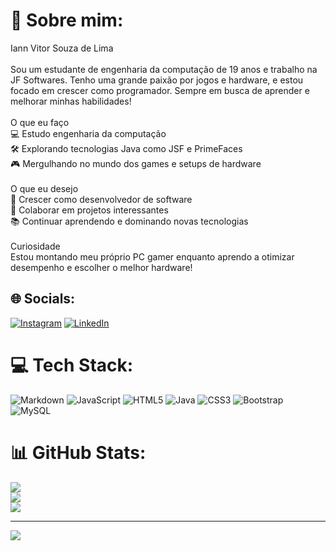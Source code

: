 # 💫 Sobre mim:
Iann Vitor Souza de Lima<br><br>Sou um estudante de engenharia da computação de 19 anos e trabalho na JF Softwares. Tenho uma grande paixão por jogos e hardware, e estou focado em crescer como programador. Sempre em busca de aprender e melhorar minhas habilidades!<br><br>O que eu faço<br>💻 Estudo engenharia da computação<br>🛠️ Explorando tecnologias Java como JSF e PrimeFaces<br>🎮 Mergulhando no mundo dos games e setups de hardware<br><br>O que eu desejo<br>🚀 Crescer como desenvolvedor de software<br>🤝 Colaborar em projetos interessantes<br>📚 Continuar aprendendo e dominando novas tecnologias<br><br>Curiosidade<br>Estou montando meu próprio PC gamer enquanto aprendo a otimizar desempenho e escolher o melhor hardware!


## 🌐 Socials:
[![Instagram](https://img.shields.io/badge/Instagram-%23E4405F.svg?logo=Instagram&logoColor=white)](https://instagram.com/innvtor) [![LinkedIn](https://img.shields.io/badge/LinkedIn-%230077B5.svg?logo=linkedin&logoColor=white)](https://linkedin.com/in/IannVitor) 

# 💻 Tech Stack:
![Markdown](https://img.shields.io/badge/markdown-%23000000.svg?style=for-the-badge&logo=markdown&logoColor=white) ![JavaScript](https://img.shields.io/badge/javascript-%23323330.svg?style=for-the-badge&logo=javascript&logoColor=%23F7DF1E) ![HTML5](https://img.shields.io/badge/html5-%23E34F26.svg?style=for-the-badge&logo=html5&logoColor=white) ![Java](https://img.shields.io/badge/java-%23ED8B00.svg?style=for-the-badge&logo=openjdk&logoColor=white) ![CSS3](https://img.shields.io/badge/css3-%231572B6.svg?style=for-the-badge&logo=css3&logoColor=white) ![Bootstrap](https://img.shields.io/badge/bootstrap-%238511FA.svg?style=for-the-badge&logo=bootstrap&logoColor=white) ![MySQL](https://img.shields.io/badge/mysql-4479A1.svg?style=for-the-badge&logo=mysql&logoColor=white)
# 📊 GitHub Stats:
![](https://github-readme-stats.vercel.app/api?username=IannVitor&theme=dark&hide_border=false&include_all_commits=false&count_private=false)<br/>
![](https://github-readme-streak-stats.herokuapp.com/?user=IannVitor&theme=dark&hide_border=false)<br/>
![](https://github-readme-stats.vercel.app/api/top-langs/?username=IannVitor&theme=dark&hide_border=false&include_all_commits=false&count_private=false&layout=compact)

---
[![](https://visitcount.itsvg.in/api?id=IannVitor&icon=0&color=0)](https://visitcount.itsvg.in)

<!-- Proudly created with GPRM ( https://gprm.itsvg.in ) -->
